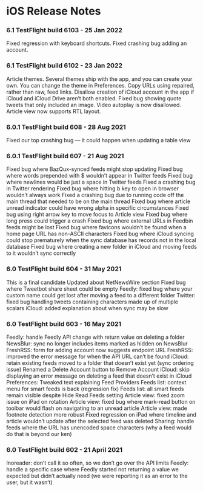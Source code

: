 # iOS Release Notes

### 6.1 TestFlight build 6103 - 25 Jan 2022

Fixed regression with keyboard shortcuts.
Fixed crashing bug adding an account.

### 6.1 TestFlight build 6102 - 23 Jan 2022

Article themes. Several themes ship with the app, and you can create your own. You can change the theme in Preferences.
Copy URLs using repaired, rather than raw, feed links.
Disallow creation of iCloud account in the app if iCloud and iCloud Drive aren’t both enabled.
Fixed bug showing quote tweets that only included an image.
Video autoplay is now disallowed.
Article view now supports RTL layout.

### 6.0.1 TestFlight build 608 - 28 Aug 2021

Fixed our top crashing bug — it could happen when updating a table view

### 6.0.1 TestFlight build 607 - 21 Aug 2021

Fixed bug where BazQux-synced feeds might stop updating
Fixed bug where words prepended with $ wouldn’t appear in Twitter feeds
Fixed bug where newlines would be just a space in Twitter feeds
Fixed a crashing bug in Twitter rendering
Fixed bug where hitting b key to open in browser wouldn’t always work
Fixed a crashing bug due to running code off the main thread that needed to be on the main thread
Fixed bug where article unread indicator could have wrong alpha in specific circumstances
Fixed bug using right arrow key to move focus to Article view
Fixed bug where long press could trigger a crash
Fixed bug where external URLs in Feedbin feeds might be lost
Fixed bug where favicons wouldn’t be found when a home page URL has non-ASCII characters
Fixed bug where iCloud syncing could stop prematurely when the sync database has records not in the local database
Fixed bug where creating a new folder in iCloud and moving feeds to it wouldn’t sync correctly


### 6.0 TestFlight build 604 - 31 May 2021

This is a final candidate
Updated about NetNewsWire section
Fixed bug where Tweetbot share sheet could be empty
Feedly: fixed bug where your custom name could get lost after moving a feed to a different folder
Twitter: fixed bug handling tweets containing characters made up of multiple scalars
iCloud: added explanation about when sync may be slow

### 6.0 TestFlight build 603 - 16 May 2021

Feedly: handle Feedly API change with return value on deleting a folder
NewsBlur: sync no longer includes items marked as hidden on NewsBlur
FreshRSS: form for adding account now suggests endpoint URL
FreshRSS: improved the error message for when the API URL can’t be found
iCloud: retain existing feeds moved to a folder that doesn’t exist yet (sync ordering issue)
Renamed a Delete Account button to Remove Account
iCloud: skip displaying an error message on deleting a feed that doesn’t exist in iCloud
Preferences: Tweaked text explaining Feed Providers
Feeds list: context menu for smart feeds is back (regression fix)
Feeds list: all smart feeds remain visible despite Hide Read Feeds setting
Article view: fixed zoom issue on iPad on rotation
Article view: fixed bug where mark-read button on toolbar would flash on navigating to an unread article
Article view: made footnote detection more robust
Fixed regression on iPad where timeline and article wouldn’t update after the selected feed was deleted
Sharing: handle feeds where the URL has unencoded space characters (why a feed would do that is beyond our ken)

### 6.0 TestFlight build 602 - 21 April 2021

Inoreader: don’t call it so often, so we don’t go over the API limits
Feedly: handle a specific case where Feedly started not returning a value we expected but didn’t actually need (we were reporting it as an error to the user, but it wasn’t)

